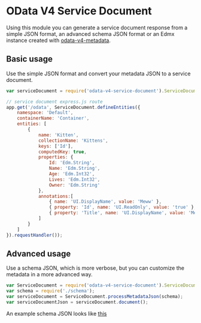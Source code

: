 # OData V4 Service Document

Using this module you can generate a service document response from a simple JSON format, an advanced schema JSON format or an Edmx instance created with [odata-v4-metadata](https://github.com/jaystack/odata-v4-metadata).

## Basic usage

Use the simple JSON format and convert your metadata JSON to a service document.

```javascript
var serviceDocument = require('odata-v4-service-document').ServiceDocument;

// service document express.js route
app.get('/odata', ServiceDocument.defineEntities({
    namespace: 'Default',
    containerName: 'Container',
    entities: [
        {
            name: 'Kitten',
            collectionName: 'Kittens',
            keys: ['Id'],
            computedKey: true,
            properties: {
                Id: 'Edm.String',
                Name: 'Edm.String',
                Age: 'Edm.Int32',
                Lives: 'Edm.Int32',
                Owner: 'Edm.String'
            },
            annotations:[
                { name: 'UI.DisplayName', value: 'Meww' },
                { property: 'Id', name: 'UI.ReadOnly', value: 'true' },
                { property: 'Title', name: 'UI.DisplayName', value: 'Meww Meww' },
            ]
        }
    ]
}).requestHandler());
```

## Advanced usage

Use a schema JSON, which is more verbose, but you can customize the metadata in a more advanced way.

```javascript
var ServiceDocument = require('odata-v4-service-document').ServiceDocument;
var schema = require('./schema');
var serviceDocument = ServiceDocument.processMetadataJson(schema);
var serviceDocumentJson = serviceDocument.document();
```

An example schema JSON looks like [this](https://raw.githubusercontent.com/jaystack/odata-v4-service-document/master/tests/schema2.json)

